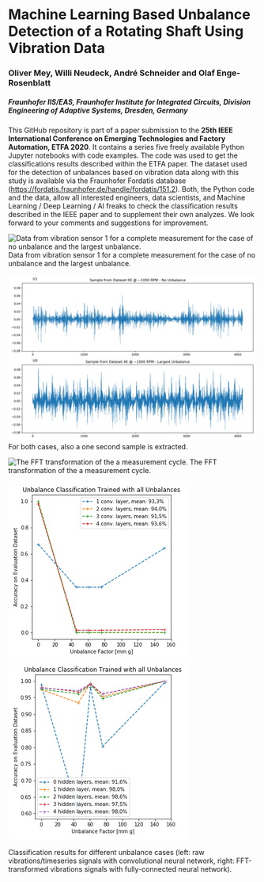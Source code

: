 # Machine Learning Based Unbalance Detection of a Rotating Shaft Using Vibration Data
### Oliver Mey, Willi Neudeck, André Schneider and Olaf Enge-Rosenblatt
##### Fraunhofer IIS/EAS, Fraunhofer Institute for Integrated Circuits, Division Engineering of Adaptive Systems, Dresden, Germany

This GitHub repository is part of a paper submission to the **25th IEEE International Conference on Emerging Technologies and Factory Automation, ETFA 2020**. It contains a series five freely available Python Jupyter notebooks with code examples. The code was used to get the classifications results described within the ETFA paper. The dataset used for the
detection of unbalances based on vibration data along with this study is available via the Fraunhofer Fordatis database (https://fordatis.fraunhofer.de/handle/fordatis/151.2). Both, the Python code and the data, allow all interested engineers, data scientists, and Machine Learning / Deep Learning / AI freaks to check the classification results described in the IEEE paper and to supplement their own analyzes. We look forward to your comments and suggestions for improvement.


![Data from vibration sensor 1 for a complete measurement for the case of no unbalance and the largest
unbalance.](figures/Fig.4_ab.png)
Data from vibration sensor 1 for a complete measurement for the case of no unbalance and the largest
unbalance.

![For both cases, also a one second sample is extracted.](figures/Fig.4_cd.png)
For both cases, also a one second sample is extracted.

![The FFT transformation of the a measurement cycle.](figures/Fig.4_ef.png)
The FFT transformation of the a measurement cycle.

![Classification results based on Convolutional Neural Networks for different unbalance cases.](figures/Fig.6_b.png) ![Classification results  based on FFT-transformed signals for different unbalance cases.](figures/Fig.6_e.png)

Classification results for different unbalance cases (left: raw vibrations/timeseries signals with convolutional neural network, right: FFT-transformed vibrations signals with fully-connected neural network).
